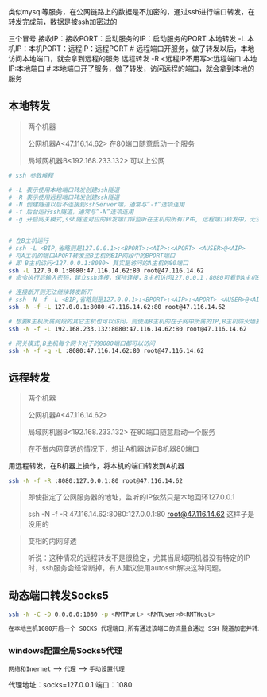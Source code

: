 
类似mysql等服务，在公网链路上的数据是不加密的，通过ssh进行端口转发，在转发完成前，数据是被ssh加密过的

三个冒号
接收IP：接收PORT：启动服务的IP：启动服务的PORT
本地转发 -L 本机IP：本机PORT：远程IP：远程PORT  # 远程端口开服务，做了转发以后，本地访问本地端口，就会拿到远程的服务
远程转发 -R <远程IP不用写>:远程端口:本地IP:本地端口  # 本地端口开了服务，做了转发，访问远程的端口，就会拿到本地的服务


## 本地转发
> 两个机器
> 
> 公网机器A<47.116.14.62> 在80端口随意启动一个服务
> 
> 局域网机器B<192.168.233.132> 可以上公网
> 

```bash
# ssh 参数解释

# -L 表示使用本地端口转发创建ssh隧道
# -R 表示使用远程端口转发创建ssh隧道
# -N 创建隧道以后不连接到sshServer端，通常与”-f”选项连用
# -f 后台运行ssh隧道，通常与”-N”选项连用
# -g 开启网关模式,ssh隧道对应的转发端口将监听在主机的所有IP中, 远程端口转发中，无法开启网关功能。


# 在B主机运行
# ssh -L <BIP,省略则是127.0.0.1>:<BPORT>:<AIP>:<APORT> <AUSER>@<AIP>
# 将A主机的端口APORT转发至B主机的BIP网段中的BPORT端口
# 即 B主机访问<127.0.0.1:8080> 其实是访问的A主机的80端口
ssh -L 127.0.0.1:8080:47.116.14.62:80 root@47.116.14.62
# 命令执行后输入密码，建立ssh连接，保持连接，B主机访问127.0.0.1：8080可看到A主机80端口开启的服务

# 连接断开则无法继续转发断开
# ssh -N -f -L <BIP,省略则是127.0.0.1>:<BPORT>:<AIP>:<APORT> <AUSER>@<AIP>
ssh -N -f -L 127.0.0.1:8080:47.116.14.62:80 root@47.116.14.62

# 想要B主机所属网段的其它主机也可以访问，则使用B主机的在子网中所属的IP,B主机防火墙要开放8080端口
ssh -N -f -L 192.168.233.132:8080:47.116.14.62:80 root@47.116.14.62

# 网关模式,B主机每个网卡对于的8080端口都可以访问
ssh -N -f -g -L :8080:47.116.14.62:80 root@47.116.14.62

```

## 远程转发
> 两个机器
> 
> 公网机器A<47.116.14.62> 
> 
> 局域网机器B<192.168.233.132> 在80端口随意启动一个服务
> 
> 在不做内网穿透的情况下，想让A机器访问B机器80端口

用远程转发，在B机器上操作，将本机的端口转发到A机器

```bash
ssh -N -f -R :8080:127.0.0.1:80 root@47.116.14.62
```

> 即使指定了公网服务器的地址，监听的IP依然只是本地回环127.0.0.1
> 
> ssh -N -f -R 47.116.14.62:8080:127.0.0.1:80 root@47.116.14.62 这样子是没用的
> 

> 变相的内网穿透
> 
> 听说：这种情况的远程转发不是很稳定，尤其当局域网机器没有特定的IP时，ssh服务会经常断掉，有人建议使用autossh解决这种问题。


## 动态端口转发Socks5

```bash
ssh -N -C -D 0.0.0.0:1080 -p <RMTPort> <RMTUser>@<RMTHost>

在本地主机1080开启一个 SOCKS 代理端口,所有通过该端口的流量会通过 SSH 隧道加密并转发到`RMTHost`,再由远程服务器解密后访问目标地址.

```

### windows配置全局Socks5代理
`网络和Inernet` --> `代理` --> `手动设置代理`

代理地址：socks=127.0.0.1
端口：1080
